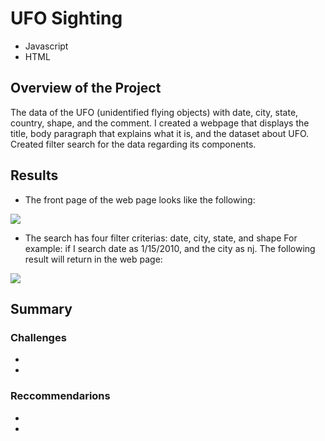 # UFO Sighting
- Javascript
- HTML 
## Overview of the Project
The data of the UFO (unidentified flying objects) with date, city, state, country, shape, and the comment. I created a webpage that displays the title, body paragraph that explains what it is, and the dataset about UFO. Created filter search for the data regarding its components. 

## Results
- The front page of the web page looks like the following: 

![](https://user-images.githubusercontent.com/64121596/149464490-e055d836-bb26-4c64-8505-f2f63e51ff6a.png)

- The search has four filter criterias: date, city, state, and shape
For example: if I search date as 1/15/2010, and the city as nj. The following result will return in the web page: 

![](https://user-images.githubusercontent.com/64121596/149464329-ddcbb11f-e870-4e02-8890-bc90f89cac65.png)

## Summary
### Challenges
-
-
### Reccommendarions
-
- 

